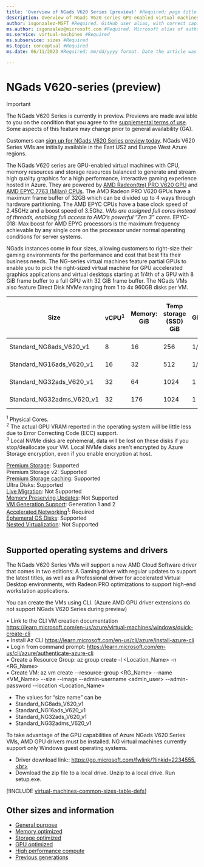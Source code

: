 ```yaml
---
title: 'Overview of NGads V620 Series (preview)' #Required; page title is displayed in search results. 60 characters max.
description: Overview of NGads V620 series GPU-enabled virtual machines  #Required; this appears in search as the short description
author: isgonzalez-MSFT #Required. GitHub user alias, with correct capitalization.
ms.author: isgonzalez@microsoft.com #Required. Microsoft alias of author or team alias.
ms.service: virtual-machines #Required
ms.subservice: sizes #Required
ms.topic: conceptual #Required 
ms.date: 06/11/2023 #Required; mm/dd/yyyy format. Date the article was created or the last time it was tested and confirmed correct 

---
```


# NGads V620-series (preview)

> [!IMPORTANT]
> The NGads V620 Series is currently in preview. Previews are made available to you on the condition that you agree to the [supplemental terms of use](https://azure.microsoft.com/support/legal/preview-supplemental-terms/). Some aspects of this feature may change prior to general availability (GA). 
>
> Customers can [sign up for NGads V620 Series preview today](https://aka.ms/NGadsV620-Series-Public-Preview). NGads V620 Series VMs are initially available in the East US2 and Europe West Azure regions.

The NGads V620 series are GPU-enabled virtual machines with CPU, memory resources and storage resources balanced to generate and stream high quality graphics for a high performance, interactive gaming experience hosted in Azure.  They are powered by [AMD Radeon(tm) PRO V620 GPU](https://www.amd.com/en/products/server-accelerators/amd-radeon-pro-v620) and [AMD EPYC 7763 (Milan) CPUs](https://www.amd.com/en/products/cpu/amd-epyc-7763).  The AMD Radeon PRO V620 GPUs have a maximum frame buffer of 32GB  which can be divided up to 4 ways through hardware partitioning. The AMD EPYC CPUs have a base clock speed of 2.45GHz and a boost speed of 3.5Ghz<sup>*</sup>. VMs are assigned full cores instead of threads, enabling full access to AMD’s powerful “Zen 3” cores.
<sup>*</sup>EPYC-018: Max boost for AMD EPYC processors is the maximum frequency achievable by any single core on the processor under normal operating conditions for server systems.

NGads instances come in four sizes, allowing customers to right-size their gaming environments for the performance and cost that best fits their business needs. The NG-series virtual machines feature partial GPUs to enable you to pick the right-sized virtual machine for GPU accelerated graphics applications and virtual desktops starting at 1/4th of a GPU with 8 GiB frame buffer to a full GPU with 32 GiB frame buffer. The NGads VMs also feature Direct Disk NVMe ranging from 1 to 4x 960GB disks per VM.

| Size | vCPU<sup>1</sup> | Memory: GiB | Temp storage (SSD) GiB | GPU | GPU Memory GiB<sup>2</sup> | Max data disks |  Max uncached disk throughput: IOPS/MBps | Direct Disk NVMe<sup>3</sup> | Max NICs / Max network bandwidth (Mbps) |
|---|---|---|---|---|---|---|---|---|---|
| Standard_NG8ads_V620_v1               | 8  | 16  | 256  | 1/4 | 8  | 8  | 12800 / 200 | 1x 960 GB | 2 / 10000 |
| Standard_NG16ads_V620_v1              | 16 | 32  | 512  | 1/2 | 16 | 16 | 25600 / 384 | 2x 960 GB | 4 / 20000 |
| Standard_NG32ads_V620_v1              | 32 | 64  | 1024 | 1   | 32 | 32 | 51200 / 768 | 4x 960 GB | 8 / 40000 |
| Standard_NG32adms_V620_v1             | 32 | 176 | 1024 | 1   | 32 | 32 | 51200 / 768 | 4x 960 GB | 8 / 40000 |

<sup>1</sup> Physical Cores.  
<sup>2</sup> The actual GPU VRAM reported in the operating system will be little less due to Error Correcting Code (ECC) support.<br>
<sup>3</sup> Local NVMe disks are ephemeral, data will be lost on these disks if you stop/deallocate your VM. Local NVMe disks aren't encrypted by Azure Storage encryption, even if you enable encryption at host.

[Premium Storage](premium-storage-performance.md): Supported<br>
Premium Storage v2: Supported<br>
[Premium Storage caching](premium-storage-performance.md): Supported<br>
Ultra Disks: Supported<br>
[Live Migration](maintenance-and-updates.md): Not Supported<br>
[Memory Preserving Updates](maintenance-and-updates.md): Not Supported<br>
[VM Generation Support](generation-2.md): Generation 1 and 2<br>
[Accelerated Networking](../virtual-network/create-vm-accelerated-networking-cli.md)<sup>1</sup>: Required<br>
[Ephemeral OS Disks](ephemeral-os-disks.md): Supported <br>
[Nested Virtualization](/virtualization/hyper-v-on-windows/user-guide/nested-virtualization): Not Supported<br>
<br> 

## Supported operating systems and drivers

The NGads V620 Series VMs will support a new AMD Cloud Software driver that comes in two editions: A Gaming driver with regular updates to support the latest titles, as well as a Professional driver for accelerated Virtual Desktop environments, with Radeon PRO optimizations to support high-end workstation applications. <br>

You can create the VMs using CLI. (Azure AMD GPU driver extensions do not support NGads  V620 Series during preview)

•	Link to the CLI VM creation documentation https://learn.microsoft.com/en-us/azure/virtual-machines/windows/quick-create-cli<br>
•	Install Az CLI https://learn.microsoft.com/en-us/cli/azure/install-azure-cli<br>
•	Login from command prompt:  https://learn.microsoft.com/en-us/cli/azure/authenticate-azure-cli<br>
•	Create a Resource Group: az group create -l <Location_Name> -n <RG_Name><br>
•	Create VM: az vm create   --resource-group <RG_Name> --name <VM_Name> --size <size-name>  --image <OS> --admin-username <admin_user> --admin-password <Password> --location <Location_Name><br>
- The values for “size name” can be<br>
- Standard_NG8ads_V620_v1<br>
- Standard_NG16ads_V620_v1<br>
- Standard_NG32ads_V620_v1<br>
- Standard_NG32adms_V620_v1<br>
  
To take advantage of the GPU capabilities of Azure NGads V620 Series VMs, AMD GPU drivers must be installed. NG virtual machines currently support only Windows guest operating systems.<br> 
- Driver download link::  https://go.microsoft.com/fwlink/?linkid=2234555.<br>
- Download the zip file to a local drive.  Unzip to a local drive.  Run setup.exe.


[!INCLUDE [virtual-machines-common-sizes-table-defs](../../includes/virtual-machines-common-sizes-table-defs.md)]

## Other sizes and information

- [General purpose](sizes-general.md)
- [Memory optimized](sizes-memory.md)
- [Storage optimized](sizes-storage.md)
- [GPU optimized](sizes-gpu.md)
- [High performance compute](sizes-hpc.md)
- [Previous generations](sizes-previous-gen.md)


